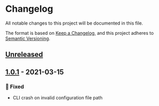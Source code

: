 # Changelog
All notable changes to this project will be documented in this file.

The format is based on [Keep a Changelog](https://keepachangelog.com/en/1.0.0/),
and this project adheres to [Semantic Versioning](https://semver.org/spec/v2.0.0.html).

## [Unreleased]


## [1.0.1] - 2021-03-15
### 🐛 Fixed
- CLI crash on invalid configuration file path


[Unreleased]: ./compare/v1.0.1...HEAD
[1.0.1]: ./releases/tag/v1.0.1
